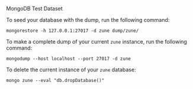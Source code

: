 MongoDB Test Dataset

To seed your database with the dump, run the following command:

```
mongorestore -h 127.0.0.1:27017 -d zune dump/zune/
```

To make a complete dump of your current `zune` instance, run the following command:

```
mongodump --host localhost --port 27017 -d zune
```

To delete the current instance of your `zune` database:

```
mongo zune --eval "db.dropDatabase()"
```

